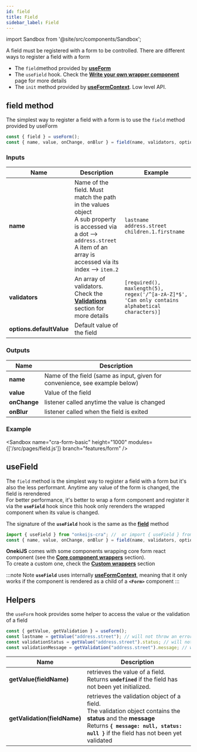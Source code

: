 ```yaml
---
id: field
title: Field
sidebar_label: Field
---
```


import Sandbox from '@site/src/components/Sandbox';

A field must be registered with a form to be controlled.
There are different ways to register a field with a form

- The `field`method provided by **[useForm](./use-form)**
- The `useField` hook. Check the **[Write your own wrapper component](./custom-component)** page for more details
- The `init` method provided by **[useFormContext](./use-form-context)**. Low level API.

## field method

The simplest way to register a field with a form is to use the `field` method provided by useForm

```javascript
const { field } = useForm();
const { name, value, onChange, onBlur } = field(name, validators, options);
```

### Inputs

| Name                     | Description                                                                                                                                                                               | Example                                                                                         |
| ------------------------ | ----------------------------------------------------------------------------------------------------------------------------------------------------------------------------------------- | ----------------------------------------------------------------------------------------------- |
| **name**                 | Name of the field. Must match the path in the values object<br /> A sub property is accessed via a dot --> `address.street`<br/>A item of an array is accessed via its index --> `item.2` | `lastname`<br />`address.street`<br />`children.1.firstname`                                    |
| **validators**           | An array of validators. Check the **[Validations](./validation)** section for more details                                                                                                | `[required(), maxlength(5), regex('/^[a-zA-Z]*$', 'Can only contains alphabetical characters)]` |
| **options.defaultValue** | Default value of the field                                                                                                                                                                |                                                                                                 |

### Outputs

| Name         | Description                                                                 |
| ------------ | --------------------------------------------------------------------------- |
| **name**     | Name of the field (same as input, given for convenience, see example below) |
| **value**    | Value of the field                                                          |
| **onChange** | listener called anytime the value is changed                                |
| **onBlur**   | listener called when the field is exited                                    |

### Example

<Sandbox
name="cra-form-basic"
height="1000"
modules={['/src/pages/field.js']}
branch="features/form"
/>

## useField

The `field` method is the simplest way to register a field with a form but it's also the less performant. Anytime any value of the form is changed, the field is rerendered  
For better performance, it's better to wrap a form component and register it via the **`useField`** hook since this hook only rerenders the wrapped component when its value is changed.

The signature of the **`useField`** hook is the same as the **[field](#field-method)** method

```javascript
import { useField } from "onkeijs-cra"; //  or import { useField } from 'onkeijs-next'
const { name, value, onChange, onBlur } = field(name, validators, options);
```

**OnekiJS** comes with some components wrapping core form react component (see the **[Core component wrappers](./wrapper)** section).  
To create a custom one, check the **[Custom wrappers](./custom-wrapper)** section

:::note Note
**`useField`** uses internally **[useFormContext](./use-form-context)**, meaning that it only works if the component is rendered as a child of a **`<Form>`** component
:::

## Helpers

the `useForm` hook provides some helper to access the value or the validation of a field

```javascript
const { getValue, getValidation } = useForm();
const lastname = getValue("address.street"); // will not throw an error if address is undefined
const validationStatus = getValue("address.street").status; // will not throw an error if the validation is undefined
const validationMessage = getValidation("address.street").message; // will not throw an error if the validation is undefined
```

| Name                         | Description                                                                                                                                                                                                    |
| ---------------------------- | -------------------------------------------------------------------------------------------------------------------------------------------------------------------------------------------------------------- |
| **getValue(fieldName)**      | retrieves the value of a field. <br />Returns **`undefined`** if the field has not been yet initialized.                                                                                                       |
| **getValidation(fieldName)** | retrieves the validation object of a field. <br />The validation object contains the **status** and the **message**<br />Returns **`{ message: null, status: null }`** if the field has not been yet validated |
